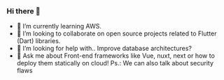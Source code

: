 ### Hi there 👋

- 🌱 I’m currently learning AWS.
- 👯 I’m looking to collaborate on open source projects related to Flutter (Dart) libraries.
- 🤔 I’m looking for help with.. Improve database architectures?
- 💬 Ask me about Front-end frameworks like Vue, nuxt, next or how to deploy them statically on cloud!
  Ps.: We can also talk about security flaws

<!--
**WygorFonseca/WygorFonseca** is a ✨ _special_ ✨ repository because its `README.md` (this file) appears on your GitHub profile.

Here are some ideas to get you started:

- 🔭 I’m currently working on ...
- 🌱 I’m currently learning ...
- 👯 I’m looking to collaborate on ...
- 🤔 I’m looking for help with ...
- 💬 Ask me about ...
- 📫 How to reach me: ...
- 😄 Pronouns: ...
- ⚡ Fun fact: ...
-->
